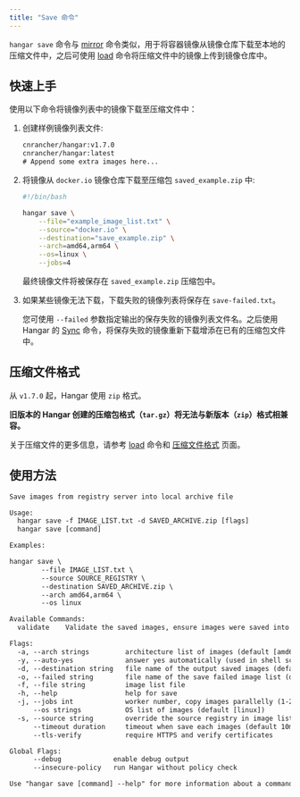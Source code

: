 ```yaml
---
title: "Save 命令"
---
```


`hangar save` 命令与 [mirror](/docs/v1.7/mirror/mirror) 命令类似，用于将容器镜像从镜像仓库下载至本地的压缩文件中，之后可使用 [load](/docs/v1.7/load/load) 命令将压缩文件中的镜像上传到镜像仓库中。

## 快速上手

使用以下命令将镜像列表中的镜像下载至压缩文件中：

1. 创建样例镜像列表文件:

    ```txt title="example_image_list.txt"
    cnrancher/hangar:v1.7.0
    cnrancher/hangar:latest
    # Append some extra images here...
    ```

2. 将镜像从 `docker.io` 镜像仓库下载至压缩包 `saved_example.zip` 中:

    ```bash
    #!/bin/bash

    hangar save \
        --file="example_image_list.txt" \
        --source="docker.io" \
        --destination="save_example.zip" \
        --arch=amd64,arm64 \
        --os=linux \
        --jobs=4
    ```

    最终镜像文件将被保存在 `saved_example.zip` 压缩包中。

3. 如果某些镜像无法下载，下载失败的镜像列表将保存在 `save-failed.txt`。

    您可使用 `--failed` 参数指定输出的保存失败的镜像列表文件名。之后使用 Hangar 的 [Sync](/docs/v1.7/sync/sync) 命令，将保存失败的镜像重新下载增添在已有的压缩包文件中。

## 压缩文件格式

从 `v1.7.0` 起，Hangar 使用 `zip` 格式。

**旧版本的 Hangar 创建的压缩包格式（`tar.gz`）将无法与新版本（`zip`）格式相兼容。**

关于压缩文件的更多信息，请参考 [load](/docs/v1.7/load/load) 命令和 [压缩文件格式](/docs/v1.7/save/archive) 页面。

## 使用方法

```txt title="hangar save --help"
Save images from registry server into local archive file

Usage:
  hangar save -f IMAGE_LIST.txt -d SAVED_ARCHIVE.zip [flags]
  hangar save [command]

Examples:

hangar save \
        --file IMAGE_LIST.txt \
        --source SOURCE_REGISTRY \
        --destination SAVED_ARCHIVE.zip \
        --arch amd64,arm64 \
        --os linux

Available Commands:
  validate    Validate the saved images, ensure images were saved into archive file

Flags:
  -a, --arch strings         architecture list of images (default [amd64,arm64])
  -y, --auto-yes             answer yes automatically (used in shell script)
  -d, --destination string   file name of the output saved images (default "saved-images.zip")
  -o, --failed string        file name of the save failed image list (default "save-failed.txt")
  -f, --file string          image list file
  -h, --help                 help for save
  -j, --jobs int             worker number, copy images parallelly (1-20) (default 1)
      --os strings           OS list of images (default [linux])
  -s, --source string        override the source registry in image list
      --timeout duration     timeout when save each images (default 10m0s)
      --tls-verify           require HTTPS and verify certificates

Global Flags:
      --debug             enable debug output
      --insecure-policy   run Hangar without policy check

Use "hangar save [command] --help" for more information about a command.
```
